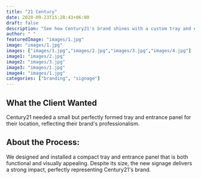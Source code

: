 ```yaml
---
title: "21 Century"
date: 2020-09-23T15:28:43+06:00
draft: false
description: "See how Century21's brand shines with a custom tray and entrance panel by The Sign Makers. A perfect blend of functionality and aesthetic appeal for their location."
author: " "
featuredImage: "images/1.jpg"
image: "images/1.jpg"
images: ["images/1.jpg","images/2.jpg","images/3.jpg","images/4.jpg"]
image1: "images/2.jpg"
image2: "images/3.jpg"
image3: "images/1.jpg"
image4: "images/1.jpg"
categories: ["branding", "signage"]
---
```


## What the Client Wanted
 Century21 needed a small but perfectly formed tray and entrance panel for their location, reflecting their brand's professionalism.


## About the Process:
We designed and installed a compact tray and entrance panel that is both functional and visually appealing. Despite its size, the new signage delivers a strong impact, perfectly representing Century21's brand.
